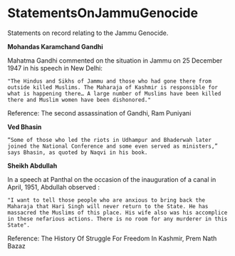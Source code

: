 # StatementsOnJammuGenocide

Statements on record relating to the Jammu Genocide.

**Mohandas Karamchand Gandhi**

Mahatma Gandhi commented on the situation in Jammu on 25 December 1947 in his speech in New Delhi: 

`
"The Hindus and Sikhs of Jammu and those who had gone there from outside killed Muslims. The Maharaja of Kashmir is responsible for what is happening there…
A large number of Muslims have been killed there and Muslim women have been dishonored."
`

Reference: The second assassination of Gandhi, Ram Puniyani 

**Ved Bhasin**

`
“Some of those who led the riots in Udhampur and Bhaderwah later joined the National Conference and some even served as ministers,” says Bhasin, as quoted by Naqvi in his book. `

**Sheikh Abdullah**

In a speech at Panthal on the occasion of the inauguration of a canal in April, 1951, Abdullah observed :

`
"I want to tell those people who are anxious to bring back the Maharaja that Hari Singh will never return to the State. He has massacred the Muslims of this place. His wife also was his accomplice in these nefarious actions. There is no room for any murderer in this State".
`

Reference: The History Of Struggle For Freedom In Kashmir, Prem Nath Bazaz
